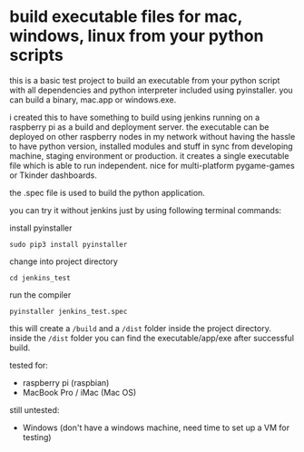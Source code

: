 # build executable files for mac, windows, linux from your python scripts

this is a basic test project to build an executable from your python script with all dependencies and python interpreter 
included using pyinstaller. you can build a binary, mac.app or windows.exe.

i created this to have something to build using jenkins running on a raspberry pi as a build and deployment server.
the executable can be deployed on other raspberry nodes in my network without having the hassle to have python version,
installed modules and stuff in sync from developing machine, staging environment or production. 
it creates a single executable file which is able to run independent. 
nice for multi-platform pygame-games or Tkinder dashboards.

the .spec file is used to build the python application.

you can try it without jenkins just by using following terminal commands:

install pyinstaller

`sudo pip3 install pyinstaller`

change into project directory

`cd jenkins_test`

run the compiler

`pyinstaller jenkins_test.spec`

this will create a `/build` and a `/dist` folder inside the project directory. 
inside the `/dist` folder you can find the executable/app/exe after successful build.


tested for:

- raspberry pi (raspbian)
- MacBook Pro / iMac (Mac OS)

still untested:

- Windows (don't have a windows machine, need time to set up a VM for testing)
